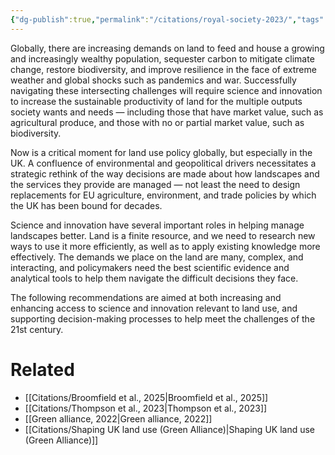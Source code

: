 ```yaml
---
{"dg-publish":true,"permalink":"/citations/royal-society-2023/","tags":["#uk","#environment_land","#food_security"],"created":"2024-12-18T18:19:12.447+00:00","updated":"2025-10-12T14:49:23.985+01:00"}
---
```


Globally, there are increasing demands on land to feed and house a growing and increasingly wealthy population, sequester carbon to mitigate climate change, restore biodiversity, and improve resilience in the face of extreme weather and global shocks such as pandemics and war. Successfully navigating these intersecting challenges will require science and innovation to increase the sustainable productivity of land for the multiple outputs society wants and needs — including those that have market value, such as agricultural produce, and those with no or partial market value, such as biodiversity.

Now is a critical moment for land use policy globally, but especially in the UK. A confluence of environmental and geopolitical drivers necessitates a strategic rethink of the way decisions are made about how landscapes and the services they provide are managed — not least the need to design replacements for EU agriculture, environment, and trade policies by which the UK has been bound for decades.

Science and innovation have several important roles in helping manage landscapes better. Land is a finite resource, and we need to research new ways to use it more efficiently, as well as to apply existing knowledge more effectively. The demands we place on the land are many, complex, and interacting, and policymakers need the best scientific evidence and analytical tools to help them navigate the difficult decisions they face.

The following recommendations are aimed at both increasing and enhancing access to science and innovation relevant to land use, and supporting decision-making processes to help meet the challenges of the 21st century.

# Related
- [[Citations/Broomfield et al., 2025\|Broomfield et al., 2025]]
- [[Citations/Thompson et al., 2023\|Thompson et al., 2023]]
- [[Green alliance, 2022\|Green alliance, 2022]]
- [[Citations/Shaping UK land use (Green Alliance)\|Shaping UK land use (Green Alliance)]]